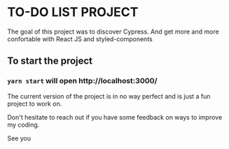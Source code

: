 # TO-DO LIST PROJECT

The goal of this project was to discover Cypress. And get more and more confortable with React JS and styled-components

## To start the project

### `yarn start` will open http://localhost:3000/

The current version of the project is in no way perfect and is just a fun project to work on.

Don't hesitate to reach out if you have some feedback on ways to improve my coding.

See you 